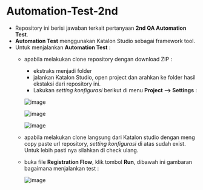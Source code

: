# Automation-Test-2nd
- Repository ini berisi jawaban terkait pertanyaan **2nd QA Automation Test**.
- **Automation Test** menggunakan Katalon Studio sebagai framework tool.
- Untuk menjalankan **Automation Test** :
    - apabila melakukan clone repository dengan download ZIP :
        - ekstraks menjadi folder
        - jalankan Katalon Studio, open project dan arahkan ke folder hasil ekstaksi dari repository ini.
        - Lakukan *setting konfigurasi* berikut di menu **Project --> Settings** :
    
        ![image](https://user-images.githubusercontent.com/41277139/124351517-0e7e7000-dc25-11eb-8fda-fbcaf2f5037c.png)
      
        ![image](https://user-images.githubusercontent.com/41277139/124351504-f149a180-dc24-11eb-9552-a2d191d09031.png)
      
        ![image](https://user-images.githubusercontent.com/41277139/124351533-248c3080-dc25-11eb-9539-c3de2c5def0a.png)
        
    - apabila melakukan clone langsung dari Katalon studio dengan meng copy paste url repository, *setting konfigurasi* di atas sudah exist. Untuk lebih pasti nya silahkan di check ulang.

    - buka file **Registration Flow**, klik tombol **Run**, dibawah ini gambaran bagaimana menjalankan test :
      
      ![image](https://user-images.githubusercontent.com/41277139/124351598-7fbe2300-dc25-11eb-8f3e-f2eaa1224796.png)
